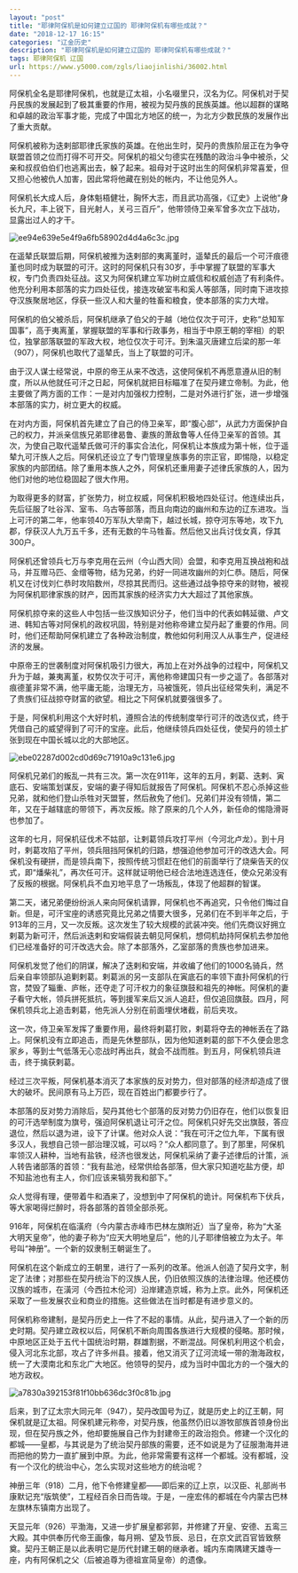 ```yaml
---
layout: "post"
title: "耶律阿保机是如何建立辽国的 耶律阿保机有哪些成就？"
date: "2018-12-17 16:15"
categories: "辽金历史"
description: "耶律阿保机是如何建立辽国的 耶律阿保机有哪些成就？"
tags: 耶律阿保机 辽国
url: https://www.y5000.com/zgls/liaojinlishi/36002.html
---
```






阿保机全名是耶律阿保机，也就是辽太祖，小名啜里只，汉名为亿。阿保机对于契丹民族的发展起到了极其重要的作用，被视为契丹族的民族英雄。他以超群的谋略和卓越的政治军事才能，完成了中国北方地区的统一，为北方少数民族的发展作出了重大贡献。

阿保机被称为迭剌部耶律氏家族的英雄。在他出生时，契丹的贵族阶层正在为争夺联盟首领之位而打得不可开交。阿保机的祖父匀德实在残酷的政治斗争中被杀，父亲和叔叔伯伯们也逃离出去，躲了起来。祖母对于这时出生的阿保机非常喜爱，但又担心他被仇人加害，因此常将他藏在别处的帐内，不让他见外人。

阿保机长大成人后，身体魁梧健壮，胸怀大志，而且武功高强，《辽史》上说他“身长九尺，丰上锐下，目光射人，关弓三百斤”，他带领侍卫亲军曾多次立下战功，显露出过人的才干。

![ee94e639e5e4f9a6fb58902d4d4a6c3c.jpg](https://img.y5000.com/uploads/allimg/181029/ee94e639e5e4f9a6fb58902d4d4a6c3c.jpg)

在遥辇氏联盟后期，阿保机被推为迭剌部的夷离堇时，遥辇氏的最后一个可汗痕德堇也同时成为联盟的可汗。这时的阿保机只有30岁，手中掌握了联盟的军事大权，专门负责四处征战。这又为阿保机建立军功树立威信和权威创造了有利条件。他充分利用本部落的实力四处征伐，接连攻破室韦和奚人等部落，同时南下进攻掠夺汉族聚居地区，俘获一些汉人和大量的牲畜和粮食，使本部落的实力大增。

阿保机的伯父被杀后，阿保机继承了伯父的于越（地位仅次于可汗，史称“总知军国事”，高于夷离堇，掌握联盟的军事和行政事务，相当于中原王朝的宰相）的职位，独掌部落联盟的军政大权，地位仅次于可汗。到朱温灭唐建立后梁的那一年（907），阿保机也取代了遥辇氏，当上了联盟的可汗。

由于汉人谋士经常说，中原的帝王从来不改选，这使阿保机不再愿意遵从旧的制度，所以从他就任可汗之日起，阿保机就把目标瞄准了在契丹建立帝制。为此，他主要做了两方面的工作：一是对内加强权力控制，二是对外进行扩张，进一步增强本部落的实力，树立更大的权威。

在对内方面，阿保机首先建立了自己的侍卫亲军，即“腹心部”，从武力方面保护自己的权力，并派亲信族兄弟耶律曷鲁、妻族的萧敌鲁等人任侍卫亲军的首领。其次，为使自己取代遥辇氏做可汗的事实合法化，阿保机让本族成为第十帐，位于遥辇九可汗族人之后。阿保机还设立了专门管理皇族事务的宗正官，即惕隐，以稳定家族的内部团结。除了重用本族人之外，阿保机还重用妻子述律氏家族的人，因为他们对他的地位稳固起了很大作用。

为取得更多的财富，扩张势力，树立权威，阿保机积极地四处征讨。他连续出兵，先后征服了吐谷浑、室韦、乌古等部落，而且向南边的幽州和东边的辽东进攻。当上可汗的第二年，他率领40万军队大举南下，越过长城，掠夺河东等地，攻下九郡，俘获汉人九万五千多，还有无数的牛马牲畜。然后他又出兵讨伐女真，俘其300户。

阿保机还曾领兵七万与李克用在云州（今山西大同）会盟，和李克用互换战袍和战马，并互赠马匹、金缯等物，结为兄弟，约好一同进攻幽州的刘仁恭。随后，阿保机又在讨伐刘仁恭时攻陷数州，尽掠其民而归。这些通过战争掠夺来的财物，被视为阿保机耶律家族的财产，因而其家族的经济实力大大超过了其他家族。  

阿保机掠夺来的这些人中包括一些汉族知识分子，他们当中的代表如韩延徽、卢文进、韩知古等对阿保机的政权巩固，特别是对他称帝建立契丹起了重要的作用。同时，他们还帮助阿保机建立了各种政治制度，教他如何利用汉人从事生产，促进经济的发展。

中原帝王的世袭制度对阿保机吸引力很大，再加上在对外战争的过程中，阿保机又升为于越，兼夷离堇，权势仅次于可汗，离他称帝建国只有一步之遥了。各部落对痕德堇非常不满，他平庸无能，治理无方，马被饿死，领兵出征经常失利，满足不了贵族们征战掠夺财富的欲望。相比之下阿保机就要强很多了。

于是，阿保机利用这个大好时机，遵照合法的传统制度举行可汗的改选仪式，终于凭借自己的威望得到了可汗的宝座。此后，他继续领兵四处征伐，使契丹的领土扩张到现在中国长城以北的大部地区。

![ebe02287d002cd0d69c71910a9c131e6.jpg](https://img.y5000.com/uploads/allimg/181029/ebe02287d002cd0d69c71910a9c131e6.jpg)

阿保机兄弟们的叛乱一共有三次。第一次在911年，这年的五月，剌葛、迭剌、寅底石、安端策划谋反，安端的妻子得知后就报告了阿保机。阿保机不忍心杀掉这些兄弟，就和他们登山杀牲对天盟誓，然后赦免了他们。兄弟们并没有领情，第二年，又在于越辖底的带领下，再次反叛。除了原来的几个人外，新任命的惕隐滑哥也参加了。

这年的七月，阿保机征伐术不姑部，让剌葛领兵攻打平州（今河北卢龙）。到十月时，剌葛攻陷了平州，领兵阻挡阿保机的归路，想强迫他参加可汗的改选大会。阿保机没有硬拼，而是领兵南下，按照传统习惯赶在他们的前面举行了烧柴告天的仪式，即“燔柴礼”，再次任可汗。这样就证明他已经合法地连选连任，使众兄弟没有了反叛的根据。阿保机兵不血刃地平息了一场叛乱，体现了他超群的智谋。

第二天，诸兄弟便纷纷派人来向阿保机请罪，阿保机也不再追究，只令他们悔过自新。但是，可汗宝座的诱惑究竟比兄弟之情要大很多，兄弟们在不到半年之后，于913年的三月，又一次反叛。这次发生了较大规模的武装冲突。他们先商议好拥立剌葛为新可汗，然后派迭剌和安端假装去朝见阿保机，想伺机劫持阿保机去参加他们已经准备好的可汗改选大会。除了本部落外，乙室部落的贵族也参加进来。

阿保机发觉了他们的阴谋，解决了迭剌和安端，并收编了他们的1000名骑兵，然后亲自率领部队追剿剌葛。剌葛派的另一支部队在寅底石的率领下直扑阿保机的行宫，焚毁了辎重、庐帐，还夺走了可汗权力的象征旗鼓和祖先的神帐。阿保机的妻子看守大帐，领兵拼死抵抗，等到援军来后又派人追赶，但仅追回旗鼓。四月，阿保机领兵北上追击剌葛，他先派人分别在前面埋伏堵截，前后夹攻。

这一次，侍卫亲军发挥了重要作用，最终将剌葛打败，剌葛将夺去的神帐丢在了路上。阿保机没有立即追击，而是先休整部队，因为他知道剌葛的部下不久便会思念家乡，等到士气低落无心恋战时再出兵，就会不战而胜。到五月，阿保机领兵进击，终于擒获剌葛。

经过三次平叛，阿保机基本消灭了本家族的反对势力，但对部落的经济却造成了很大的破坏。民间原有马上万匹，现在百姓出门都要步行了。  

本部落的反对势力消除后，契丹其他七个部落的反对势力仍旧存在，他们以恢复旧的可汗选举制度为旗号，强迫阿保机退让可汗之位。阿保机只好先交出旗鼓，答应退位，然后以退为进，设下了计谋。他对众人说：“我在可汗之位九年，下属有很多汉人，我想自己领一部治理汉城，可以吗？”众人都同意了。到了那里，阿保机率领汉人耕种，当地有盐铁，经济也很发达，阿保机采纳了妻子述律后的计策，派人转告诸部落的首领：“我有盐池，经常供给各部落，但大家只知道吃盐方便，却不知盐池也有主人，你们应该来犒劳我和部下。”

众人觉得有理，便带着牛和酒来了，没想到中了阿保机的诡计。阿保机布下伏兵，等大家喝得烂醉时，将各部落的首领全部杀死。  

916年，阿保机在临潢府（今内蒙古赤峰市巴林左旗附近）当了皇帝，称为“大圣大明天皇帝”，他的妻子称为“应天大明地皇后”，他的儿子耶律倍被立为太子。年号叫“神册”。一个新的奴隶制王朝诞生了。

阿保机在这个新成立的王朝里，进行了一系列的改革。他派人创造了契丹文字，制定了法律；对那些在契丹统治下的汉族人民，仍旧依照汉族的法律治理。他还模仿汉族的城市，在潢河（今西拉木伦河）沿岸建造京城，称为上京。此外，阿保机还采取了一些发展农业和商业的措施。这些做法在当时都是有进步意义的。

阿保机称帝建制，是契丹历史上一件了不起的事情。从此，契丹进入了一个新的历史时期。契丹建立政权以后，阿保机不断向周围各族进行大规模的侵略。那时候，中原地区正处于五代十国统治时期，群雄割据，不断混战。阿保机利用这个机会，侵入河北东北部，攻占了许多州县。接着，他又消灭了辽河流域一带的渤海政权，统一了大漠南北和东北广大地区。他领导的契丹，成为当时中国北方的一个强大的地方政权。

![a7830a392153f81f10bb636dc3f0c81b.jpg](https://img.y5000.com/uploads/allimg/181029/a7830a392153f81f10bb636dc3f0c81b.jpg)

后来，到了辽太宗大同元年（947），契丹改国号为辽，就是历史上的辽王朝，阿保机就是辽太祖。阿保机建元称帝，对契丹族，他虽然仍旧以游牧部族首领身份出现，但在契丹族之外，他却要施展自己作为封建帝王的政治抱负。修建一个汉化的都城——皇都，与其说是为了统治契丹部族的需要，还不如说是为了征服渤海并进而把他的势力一直扩展到中原。为此，他非常需要有这样一个都城。没有都城，没有一个汉化的统治中心，怎么实现对这些地方的统治呢？

神册三年（918）二月，他下令修建皇都——即后来的辽上京，以汉臣、礼部尚书康默记充“版筑使”，工程经百余日而告竣。于是，一座宏伟的都城在今内蒙古巴林左旗林东镇南方出现了。

天显元年（926）平渤海，又进一步扩展皇都郛郭，并修建了开皇、安德、五鸾三大殿。其中供奉历代帝王画像，每月朔、望及节辰、忌日，在京文武百官皆致祭奠。契丹王朝正是以此表明它是历代封建王朝的继承者。城内东南隅建天雄寺一座，内有阿保机之父（后被追尊为德祖宣简皇帝）的遗像。
